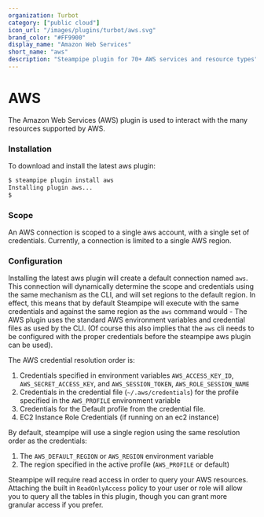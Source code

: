 ```yaml
---
organization: Turbot
category: ["public cloud"]
icon_url: "/images/plugins/turbot/aws.svg"
brand_color: "#FF9900"
display_name: "Amazon Web Services"
short_name: "aws"
description: "Steampipe plugin for 70+ AWS services and resource types"
---
```


# AWS

The Amazon Web Services (AWS) plugin is used to interact with the many resources supported by AWS.

### Installation
To download and install the latest aws plugin:
```bash
$ steampipe plugin install aws
Installing plugin aws...
$
```
### Scope
An AWS connection is scoped to a single aws account, with a single set of credentials. Currently, a connection is limited to a single AWS region.


### Configuration

Installing the latest aws plugin will create a default connection named `aws`. This connection will dynamically determine the scope and credentials using the same mechanism as the CLI, and will set regions to the default region. In effect, this means that by default Steampipe will execute with the same credentials and against the same region as the `aws` command would - The AWS plugin uses the standard AWS environment variables and credential files as used by the CLI.  (Of course this also  implies that the `aws` cli needs to be configured with the proper credentials before the steampipe aws plugin can be used).

The AWS credential resolution order is:
1. Credentials specified in environment variables `AWS_ACCESS_KEY_ID`, `AWS_SECRET_ACCESS_KEY`, and `AWS_SESSION_TOKEN`, `AWS_ROLE_SESSION_NAME`
2. Credentials in the credential file (`~/.aws/credentials`) for the profile specified in the `AWS_PROFILE` environment variable
3. Credentials for the Default profile from the credential file.
4. EC2 Instance Role Credentials (if running on an ec2 instance)

By default, steampipe will use a single region using the same resolution order as the credentials:
1. The `AWS_DEFAULT_REGION` or `AWS_REGION`  environment variable
2. The region specified in the active profile (`AWS_PROFILE` or default)

Steampipe will require read access in order to query your AWS resources.  Attaching the built in `ReadOnlyAccess` policy to your user or role will allow you to query all the tables in this plugin, though you can grant more granular access if you prefer.
